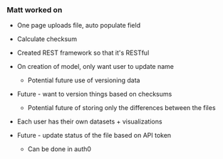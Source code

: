 ### Matt worked on
-   One page uploads file, auto populate field
-   Calculate checksum
-   Created REST framework so that it's RESTful
-   On creation of model, only want user to update name

    -   Potential future use of versioning data

-   Future - want to version things based on checksums

    -   Potential future of storing only the differences between the files

-   Each user has their own datasets + visualizations
-   Future - update status of the file based on API token

    -   Can be done in auth0